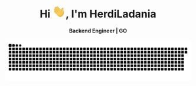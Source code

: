 <div align="center">
<h1 align="center">Hi <img width="35" src="https://github.com/herdiladania/herdiladania/blob/e461d3bbe73a5278c298b9036a9369f1bcb10307/resource/img/waving.gif">, I'm HerdiLadania</h1>
<h4 align="center">Backend Engineer | GO</h4>
</div>

<div align="center">
  <img  src="https://github.com/herdiladania/herdiladania/blob/e461d3bbe73a5278c298b9036a9369f1bcb10307/resource/img/github-user-contribution.svg"
       alt="snake" /></a>
</div>
